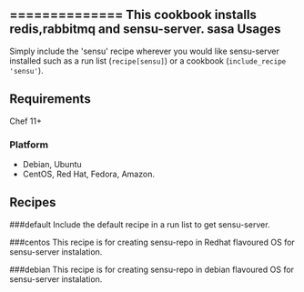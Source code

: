 ==============
This cookbook installs redis,rabbitmq and sensu-server.
sasa
Usages
------
Simply include the 'sensu' recipe wherever you would like sensu-server installed such as a run list (`recipe[sensu]`) or a cookbook (`include_recipe 'sensu'`).

Requirements
-----

Chef 11+

### Platform

* Debian, Ubuntu
* CentOS, Red Hat, Fedora, Amazon.

Recipes
-----
###default
Include the default recipe in a run list to get sensu-server.


###centos
This recipe is for creating sensu-repo in Redhat flavoured OS for sensu-server instalation.

###debian
This recipe is for creating sensu-repo in debian flavoured OS for sensu-server instalation.
